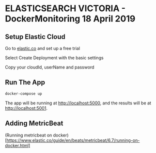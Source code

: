 # ELASTICSEARCH VICTORIA - DockerMonitoring 18 April 2019

## Setup Elastic Cloud

Go to [elastic.co](https://www.elastic.co/cloud/elasticsearch-service/signup) and set up a free trial

Select Create Deployment with the basic settings

Copy your cloudId, userName and password

## Run The App

```bash
docker-compose up
```
The app will be running at [http://localhost:5000](http://localhost:5000), and the results will be at [http://localhost:5001](http://localhost:5001).

## Adding MetricBeat

(Running metricbeat on docker)[https://www.elastic.co/guide/en/beats/metricbeat/6.7/running-on-docker.html]